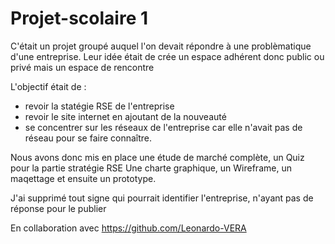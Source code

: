 # Projet-scolaire 1

C'était un projet groupé auquel l'on devait répondre à une problèmatique d'une entreprise.
Leur idée était de crée un espace adhérent donc public ou privé mais un espace de rencontre

L'objectif était de : 
- revoir la statégie RSE de l'entreprise
- revoir le site internet en ajoutant de la nouveauté
- se concentrer sur les réseaux de l'entreprise car elle n'avait pas de réseau pour se faire connaître.

Nous avons donc mis en place une étude de marché complète, un Quiz pour la partie stratégie RSE 
Une charte graphique, un Wireframe, un maqettage et ensuite un prototype.

J'ai supprimé tout signe qui pourrait identifier l'entreprise, n'ayant pas de réponse pour le publier


En collaboration avec https://github.com/Leonardo-VERA
